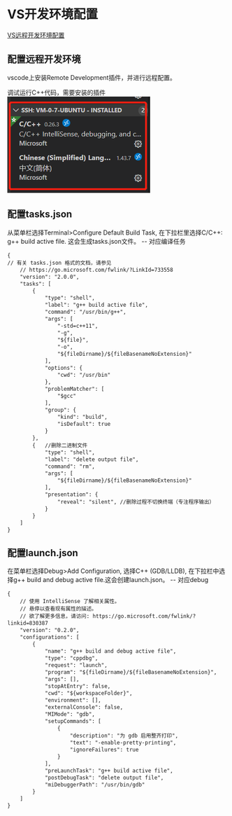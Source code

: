 # VS开发环境配置
[VS远程开发环境配置](https://blog.csdn.net/qq_45224600/article/details/104944858)

## 配置远程开发环境
vscode上安装Remote Development插件，并进行远程配置。

调试运行C++代码，需要安装的插件
![](images_attachments/20210415002958389_31418.png)



## 配置tasks.json
从菜单栏选择Terminal>Configure Default Build Task, 在下拉栏里选择C/C++: g++ build active file. 这会生成tasks.json文件。
-- 对应编译任务
```
{
// 有关 tasks.json 格式的文档，请参见
    // https://go.microsoft.com/fwlink/?LinkId=733558
    "version": "2.0.0",
    "tasks": [
        {
            "type": "shell",
            "label": "g++ build active file",
            "command": "/usr/bin/g++",
            "args": [
                "-std=c++11",
                "-g",
                "${file}",
                "-o",
                "${fileDirname}/${fileBasenameNoExtension}"
            ],
            "options": {
                "cwd": "/usr/bin"
            },
            "problemMatcher": [
                "$gcc"
            ],
            "group": {
                "kind": "build",
                "isDefault": true
            }
        },
        {   //删除二进制文件
            "type": "shell",
            "label": "delete output file",
            "command": "rm",
            "args": [
                "${fileDirname}/${fileBasenameNoExtension}"
            ],
            "presentation": {
                "reveal": "silent", //删除过程不切换终端（专注程序输出）
            }
        }
    ]
}

```


## 配置launch.json
在菜单栏选择Debug>Add Configuration, 选择C++ (GDB/LLDB), 在下拉栏中选择g++ build and debug active file.这会创建launch.json。
-- 对应debug
```
{
    // 使用 IntelliSense 了解相关属性。 
    // 悬停以查看现有属性的描述。
    // 欲了解更多信息，请访问: https://go.microsoft.com/fwlink/?linkid=830387
    "version": "0.2.0",
    "configurations": [
        {
            "name": "g++ build and debug active file",
            "type": "cppdbg",
            "request": "launch",
            "program": "${fileDirname}/${fileBasenameNoExtension}",
            "args": [],
            "stopAtEntry": false,
            "cwd": "${workspaceFolder}",
            "environment": [],
            "externalConsole": false,
            "MIMode": "gdb",
            "setupCommands": [
                {
                    "description": "为 gdb 启用整齐打印",
                    "text": "-enable-pretty-printing",
                    "ignoreFailures": true
                }
            ],
            "preLaunchTask": "g++ build active file",
            "postDebugTask": "delete output file",
            "miDebuggerPath": "/usr/bin/gdb"
        }
    ]
}

```

